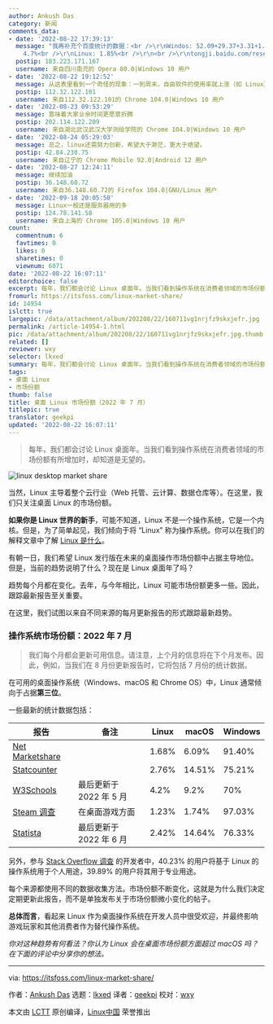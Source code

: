 ```yaml
---
author: Ankush Das
category: 新闻
comments_data:
- date: '2022-08-22 17:39:13'
  message: "我再补充个百度统计的数据：<br />\r\nWindos: 52.09+29.37+3.31+1.61+1.4 = 87.78%<br />\r\nmacOS:
    4.7%<br />\r\nLinux: 1.85%<br />\r\n<br />\r\ntongji.baidu.com/research/site#os"
  postip: 183.223.171.167
  username: 来自四川南充的 Opera 80.0|Windows 10 用户
- date: '2022-08-22 19:12:52'
  message: 从这表里看到一个奇怪的现象：一到周末，自由软件的使用率就上涨（如 Linux），而商业软件的使用率往往下跌（如 Windows、macOS、Chrome）。不知道这意味着什么
  postip: 112.32.122.101
  username: 来自112.32.122.101的 Chrome 104.0|Windows 10 用户
- date: '2022-08-23 09:53:29'
  message: 意味着大家业余时间更愿意折腾
  postip: 202.114.122.209
  username: 来自湖北武汉武汉大学测绘学院的 Chrome 104.0|Windows 10 用户
- date: '2022-08-24 05:29:03'
  message: 总之，linux还需努力创新，希望大于渺茫，更大于绝望。
  postip: 42.84.230.75
  username: 来自辽宁的 Chrome Mobile 92.0|Android 12 用户
- date: '2022-08-27 12:24:11'
  message: 继续加油
  postip: 36.148.60.72
  username: 来自36.148.60.72的 Firefox 104.0|GNU/Linux 用户
- date: '2022-09-18 20:05:50'
  message: Linux一般还是服务器用的多
  postip: 124.78.141.58
  username: 来自上海的 Chrome 105.0|Windows 10 用户
count:
  commentnum: 6
  favtimes: 0
  likes: 0
  sharetimes: 0
  viewnum: 6071
date: '2022-08-22 16:07:11'
editorchoice: false
excerpt: 每年，我们都会讨论 Linux 桌面年。当我们看到操作系统在消费者领域的市场份额有所增加时，却知道是无望的。
fromurl: https://itsfoss.com/linux-market-share/
id: 14954
islctt: true
largepic: /data/attachment/album/202208/22/160711vg1nrjfz9skxjefr.jpg
permalink: /article-14954-1.html
pic: /data/attachment/album/202208/22/160711vg1nrjfz9skxjefr.jpg.thumb.jpg
related: []
reviewer: wxy
selector: lkxed
summary: 每年，我们都会讨论 Linux 桌面年。当我们看到操作系统在消费者领域的市场份额有所增加时，却知道是无望的。
tags:
- 桌面 Linux
- 市场份额
thumb: false
title: 桌面 Linux 市场份额（2022 年 7 月）
titlepic: true
translator: geekpi
updated: '2022-08-22 16:07:11'
---
```



> 
> 每年，我们都会讨论 Linux 桌面年。当我们看到操作系统在消费者领域的市场份额有所增加时，却知道是无望的。
> 
> 
> 


![linux desktop market share](/data/attachment/album/202208/22/160711vg1nrjfz9skxjefr.jpg)


当然，Linux 主导着整个云行业（Web 托管、云计算、数据仓库等）。在这里，我们只关注桌面 Linux 的市场份额。


**如果你是 Linux 世界的新手**，可能不知道，Linux 不是一个操作系统，它是一个内核。但是，为了简单起见，我们倾向于将 “Linux” 称为操作系统。你可以在我们的解释文章中了解 [Linux 是什么](https://itsfoss.com/what-is-linux/)。


有朝一日，我们希望 Linux 发行版在未来的桌面操作市场份额中占据主导地位。但是，当前的趋势说明了什么？现在是 Linux 桌面年了吗？


趋势每个月都在变化。去年，与今年相比，Linux 可能市场份额更多一些。因此，跟踪最新报告至关重要。


在这里，我们试图以来自不同来源的每月更新报告的形式跟踪最新趋势。


### 操作系统市场份额：2022 年 7 月



> 
> 我们每个月都会更新可用信息。请注意，上个月的信息将在下个月发布。因此，例如，当我们在 8 月份更新报告时，它将包括 7 月份的统计数据。
> 
> 
> 


在可用的桌面操作系统（Windows、macOS 和 Chrome OS）中，Linux 通常倾向于占据**第三位**。


一些最新的统计数据包括：




| 报告 | 备注 | Linux | macOS | Windows |
| --- | --- | --- | --- | --- |
| [Net Marketshare](https://www.netmarketshare.com/operating-system-market-share.aspx?options=%7B%22filter%22%3A%7B%22%24and%22%3A%5B%7B%22deviceType%22%3A%7B%22%24in%22%3A%5B%22Desktop%2Flaptop%22%5D%7D%7D%5D%7D%2C%22dateLabel%22%3A%22Custom%22%2C%22attributes%22%3A%22share%22%2C%22group%22%3A%22platform%22%2C%22sort%22%3A%7B%22share%22%3A-1%7D%2C%22id%22%3A%22platformsDesktop%22%2C%22dateInterval%22%3A%22Monthly%22%2C%22dateStart%22%3A%222021-12%22%2C%22dateEnd%22%3A%222022-07%22%2C%22segments%22%3A%22-1000%22%7D) |  | 1.68% | 6.09% | 91.40% |
| [Statcounter](https://gs.statcounter.com/os-market-share/desktop/worldwide) |  | 2.76% | 14.51% | 75.21% |
| [W3Schools](https://www.w3schools.com/browsers/browsers_os.asp) | 最后更新于 2022 年 5 月 | 4.2% | 9.2% | 70% |
| [Steam 调查](https://store.steampowered.com/hwsurvey/Steam-Hardware-Software-Survey-Welcome-to-Steam?platform=linux) | 在桌面游戏方面 | 1.23% | 1.74% | 97.03% |
| [Statista](https://www.statista.com/statistics/218089/global-market-share-of-windows-7/) | 最后更新于 2022 年 6 月 | 2.42% | 14.64% | 76.33% |


另外，参与 [Stack Overflow 调查](https://survey.stackoverflow.co/2022/#technology-most-popular-technologies) 的开发者中，40.23% 的用户将基于 Linux 的操作系统用于个人用途，39.89% 的用户将其用于专业用途。


每个来源都使用不同的数据收集方法。市场份额不断变化，这就是为什么我们决定定期更新此报告，而不是单独发布关于市场份额微小变化的帖子。


**总体而言**，看起来 Linux 作为桌面操作系统在开发人员中很受欢迎，并最终影响游戏玩家和其他消费者作为替代操作系统。


*你对这种趋势有何看法？你认为 Linux 会在桌面市场份额方面超过 macOS 吗？在下面的评论中分享你的想法。*




---


via: <https://itsfoss.com/linux-market-share/>


作者：[Ankush Das](https://itsfoss.com/author/ankush/) 选题：[lkxed](https://github.com/lkxed) 译者：[geekpi](https://github.com/geekpi) 校对：[wxy](https://github.com/wxy)


本文由 [LCTT](https://github.com/LCTT/TranslateProject) 原创编译，[Linux中国](https://linux.cn/) 荣誉推出